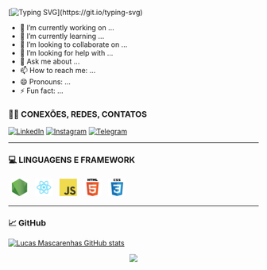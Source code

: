 [![Typing SVG](https://readme-typing-svg.demolab.com/?lines=Bem+vindo+ao+meu+perfil!;)](https://git.io/typing-svg)
- 🔭 I’m currently working on ...
- 🌱 I’m currently learning ...
- 👯 I’m looking to collaborate on ...
- 🤔 I’m looking for help with ...
- 💬 Ask me about ...
- 📫 How to reach me: ...
- 😄 Pronouns: ...
- ⚡ Fun fact: ...


### 🤝🏻 CONEXÕES, REDES, CONTATOS


[![LinkedIn](https://img.shields.io/badge/LinkedIn-0077B5?style=for-the-badge&logo=linkedin&logoColor=white)](https://www.linkedin.com/in/lucas-mascarenhas-08502b201/)
[![Instagram](https://img.shields.io/badge/Instagram-E1306C?style=for-the-badge&logo=instagram&logoColor=white)](https://www.instagram.com/eu.luquitas/)
[![Telegram](https://img.shields.io/badge/Telegram-2CA5E0?style=for-the-badge&logo=telegram&logoColor=white)](https://t.me/Lucasmascarenhas0)

---

### 💻 LINGUAGENS E FRAMEWORK

<p float="left">
  <img style="padding:5px;" align="center" alt="NodeJS" width="35px" src="https://raw.githubusercontent.com/github/explore/80688e429a7d4ef2fca1e82350fe8e3517d3494d/topics/nodejs/nodejs.png"/>
  <img style="padding:5px;" align="center" alt="ReactJs" width="35px" src="https://raw.githubusercontent.com/github/explore/80688e429a7d4ef2fca1e82350fe8e3517d3494d/topics/react/react.png"/>
  <img style="padding:5px;" align="center" alt="JavaScript" width="35px" src="https://raw.githubusercontent.com/github/explore/80688e429a7d4ef2fca1e82350fe8e3517d3494d/topics/javascript/javascript.png">
  <img style="padding:5px;" align="center" alt="HTML" width="35px" src="https://raw.githubusercontent.com/github/explore/80688e429a7d4ef2fca1e82350fe8e3517d3494d/topics/html/html.png">
  <img style="padding:5px;" align="center" alt="CSS" width="35px" src="https://raw.githubusercontent.com/github/explore/80688e429a7d4ef2fca1e82350fe8e3517d3494d/topics/css/css.png">
 </p>

---

### 📈 GitHub 

[![Lucas Mascarenhas GitHub stats](https://github-readme-stats.vercel.app/api?username=lucasmascarenhas01)](https://github.com/anuraghazra/github-readme-stats)



<div align="center">
  <img src="https://user-images.githubusercontent.com/122394807/211657175-1a69c0ce-dc37-4471-b4fe-4b4490d5360c.gif" width="300px"/>
</div>

